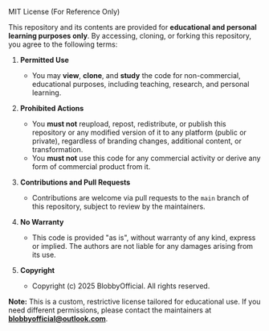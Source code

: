 MIT License (For Reference Only)

This repository and its contents are provided for **educational and personal learning purposes only**. By accessing, cloning, or forking this repository, you agree to the following terms:

1. **Permitted Use**

   * You may **view**, **clone**, and **study** the code for non-commercial, educational purposes, including teaching, research, and personal learning.

2. **Prohibited Actions**

   * You **must not** reupload, repost, redistribute, or publish this repository or any modified version of it to any platform (public or private), regardless of branding changes, additional content, or transformation.
   * You **must not** use this code for any commercial activity or derive any form of commercial product from it.

3. **Contributions and Pull Requests**

   * Contributions are welcome via pull requests to the `main` branch of this repository, subject to review by the maintainers.

4. **No Warranty**

   * This code is provided "as is", without warranty of any kind, express or implied. The authors are not liable for any damages arising from its use.

5. **Copyright**

   * Copyright (c) 2025 BlobbyOfficial. All rights reserved.

**Note:** This is a custom, restrictive license tailored for educational use. If you need different permissions, please contact the maintainers at **[blobbyofficial@outlook.com](mailto:blobbyofficial@outlook.com)**.
